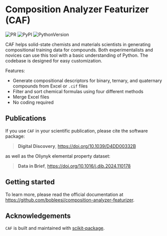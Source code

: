 # Composition Analyzer Featurizer (CAF)

![PR](https://img.shields.io/badge/PR-Welcome-29ab47ff)
![PyPI](https://img.shields.io/pypi/v/composition-analyzer-featurizer)
![PythonVersion](https://img.shields.io/pypi/pyversions/composition-analyzer-featurizer)

CAF helps solid-state chemists and materials scientists in generating compositional training data for compounds. Both experimentalists and novices can use this tool with a basic understanding of Python. The codebase is designed for easy customization.

Features:

- Generate compositional descriptors for binary, ternary, and quaternary compounds from Excel or `.cif` files
- Filter and sort chemical formulas using four different methods
- Merge Excel files
- No coding required

## Publications

If you use `CAF` in your scientific publication, please cite the software package:

> **Digital Discovery**, https://doi.org/10.1039/D4DD00332B

as well as the Oliynyk elemental property dataset:

> **Data in Brief**, https://doi.org/10.1016/j.dib.2024.110178

## Getting started

To learn more, please read the official documentation at https://github.com/bobleesj/composition-analyzer-featurizer.

## Acknowledgements

`CAF` is built and maintained with [scikit-package](https://scikit-package.github.io/scikit-package/).
